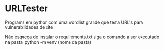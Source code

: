 # URLTester
Programa em python com uma wordlist grande que testa URL's para vulnerabilidades de site

Não esqueça de instalar o requirements.txt 
siga o comando a ser executado na pasta: 
python -m venv (nome da pasta)
